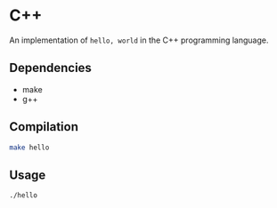 # C++

An implementation of `hello, world` in the C++ programming language.

## Dependencies

- make
- g++

## Compilation

```sh
make hello
```

## Usage

```sh
./hello
```